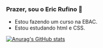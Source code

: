 ### Prazer, sou o Eric Rufino 👋

* Estou fazendo um curso na EBAC.
* Estou estudando html e CSS.

[![Anurag's GitHub stats](https://github-readme-stats.vercel.app/api?username=eknrufino)](https://github.com/anuraghazra/github-readme-stats)

<!--
**eknrufino/eknrufino** is a ✨ _special_ ✨ repository because its `README.md` (this file) appears on your GitHub profile.

Here are some ideas to get you started:

- 🔭 I’m currently working on ...
- 🌱 I’m currently learning ...
- 👯 I’m looking to collaborate on ...
- 🤔 I’m looking for help with ...
- 💬 Ask me about ...
- 📫 How to reach me: ...
- 😄 Pronouns: ...
- ⚡ Fun fact: ...
-->
